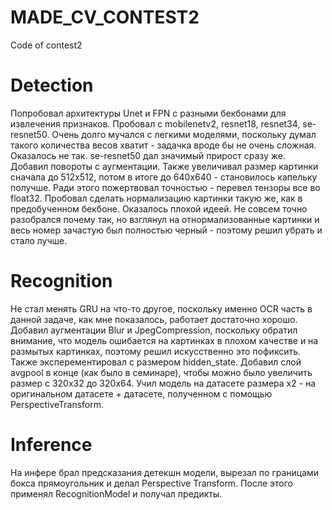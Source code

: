 # MADE_CV_CONTEST2
Code of contest2


# Detection

Попробовал архитектуры Unet и FPN с разными бекбонами для извлечения признаков. Пробовал с mobilenetv2, resnet18, resnet34, se-resnet50. Очень долго мучался с легкими моделями, поскольку думал такого количества весов хватит - задачка вроде бы не очень сложная. Оказалось не так. se-resnet50 дал значимый прирост сразу же. Добавил повороты с аугментации. Также увеличивал размер картинки сначала до 512х512, потом в итоге до 640х640 - становилось капельку получше. Ради этого пожертвовал точностью - перевел тензоры все во float32.
Пробовал сделать нормализацию картинки такую же, как в предобученном бекбоне. Оказалось плохой идеей. Не совсем точно разобрался почему так, но взглянул на отнормализованные картинки и весь номер зачастую был полностью черный - поэтому решил убрать и стало лучше.

# Recognition

Не стал менять GRU на что-то другое, поскольку именно OCR часть в данной задаче, как мне показалось, работает достаточно хорошо. Добавил аугментации Blur и JpegCompression, поскольку обратил внимание, что модель ошибается на картинках в плохом качестве и на размытых картинках, поэтому решил искусственно это пофиксить. Также эксперементировал с размером hidden_state.
Добавил слой avgpool в конце (как было в семинаре), чтобы можно было увеличить размер с 320х32 до 320х64.
Учил модель на датасете размера х2 - на оригинальном датасете + датасете, полученном с помощью PerspectiveTransform.

# Inference
На инфере брал предсказания детекшн модели, вырезал по границами бокса прямоугольник и делал Perspective Transform. После этого применял RecognitionModel и получал предикты.
